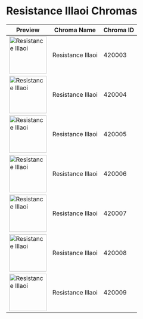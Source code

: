 # Resistance Illaoi Chromas

| Preview | Chroma Name | Chroma ID |
|---|---|---|
| <img src='https://raw.communitydragon.org/latest/plugins/rcp-be-lol-game-data/global/default/v1/champion-chroma-images/420/420003.png' alt='Resistance Illaoi' width='100'> | Resistance Illaoi | 420003 |
| <img src='https://raw.communitydragon.org/latest/plugins/rcp-be-lol-game-data/global/default/v1/champion-chroma-images/420/420004.png' alt='Resistance Illaoi' width='100'> | Resistance Illaoi | 420004 |
| <img src='https://raw.communitydragon.org/latest/plugins/rcp-be-lol-game-data/global/default/v1/champion-chroma-images/420/420005.png' alt='Resistance Illaoi' width='100'> | Resistance Illaoi | 420005 |
| <img src='https://raw.communitydragon.org/latest/plugins/rcp-be-lol-game-data/global/default/v1/champion-chroma-images/420/420006.png' alt='Resistance Illaoi' width='100'> | Resistance Illaoi | 420006 |
| <img src='https://raw.communitydragon.org/latest/plugins/rcp-be-lol-game-data/global/default/v1/champion-chroma-images/420/420007.png' alt='Resistance Illaoi' width='100'> | Resistance Illaoi | 420007 |
| <img src='https://raw.communitydragon.org/latest/plugins/rcp-be-lol-game-data/global/default/v1/champion-chroma-images/420/420008.png' alt='Resistance Illaoi' width='100'> | Resistance Illaoi | 420008 |
| <img src='https://raw.communitydragon.org/latest/plugins/rcp-be-lol-game-data/global/default/v1/champion-chroma-images/420/420009.png' alt='Resistance Illaoi' width='100'> | Resistance Illaoi | 420009 |
